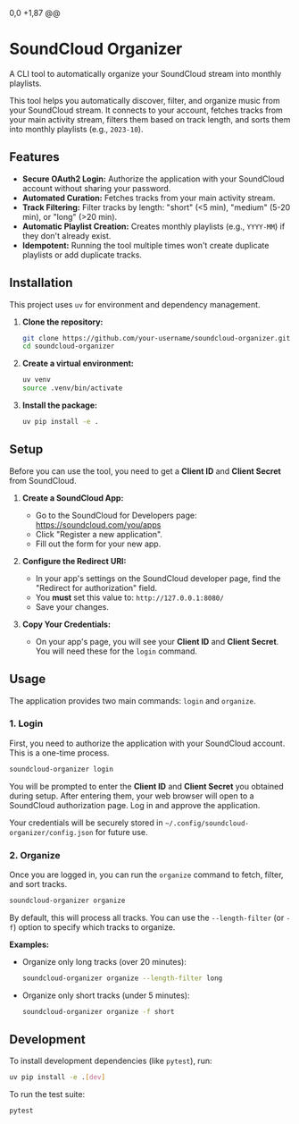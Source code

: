 0,0 +1,87 @@
# SoundCloud Organizer

A CLI tool to automatically organize your SoundCloud stream into monthly playlists.

This tool helps you automatically discover, filter, and organize music from your SoundCloud stream. It connects to your account, fetches tracks from your main activity stream, filters them based on track length, and sorts them into monthly playlists (e.g., `2023-10`).

## Features

- **Secure OAuth2 Login:** Authorize the application with your SoundCloud account without sharing your password.
- **Automated Curation:** Fetches tracks from your main activity stream.
- **Track Filtering:** Filter tracks by length: "short" (<5 min), "medium" (5-20 min), or "long" (>20 min).
- **Automatic Playlist Creation:** Creates monthly playlists (e.g., `YYYY-MM`) if they don't already exist.
- **Idempotent:** Running the tool multiple times won't create duplicate playlists or add duplicate tracks.

## Installation

This project uses `uv` for environment and dependency management.

1.  **Clone the repository:**
    ```bash
    git clone https://github.com/your-username/soundcloud-organizer.git
    cd soundcloud-organizer
    ```

2.  **Create a virtual environment:**
    ```bash
    uv venv
    source .venv/bin/activate
    ```

3.  **Install the package:**
    ```bash
    uv pip install -e .
    ```

## Setup

Before you can use the tool, you need to get a **Client ID** and **Client Secret** from SoundCloud.

1.  **Create a SoundCloud App:**
    - Go to the SoundCloud for Developers page: https://soundcloud.com/you/apps
    - Click "Register a new application".
    - Fill out the form for your new app.

2.  **Configure the Redirect URI:**
    - In your app's settings on the SoundCloud developer page, find the "Redirect for authorization" field.
    - You **must** set this value to: `http://127.0.0.1:8080/`
    - Save your changes.

3.  **Copy Your Credentials:**
    - On your app's page, you will see your **Client ID** and **Client Secret**. You will need these for the `login` command.

## Usage

The application provides two main commands: `login` and `organize`.

### 1. Login

First, you need to authorize the application with your SoundCloud account. This is a one-time process.

```bash
soundcloud-organizer login
```

You will be prompted to enter the **Client ID** and **Client Secret** you obtained during setup. After entering them, your web browser will open to a SoundCloud authorization page. Log in and approve the application.

Your credentials will be securely stored in `~/.config/soundcloud-organizer/config.json` for future use.

### 2. Organize

Once you are logged in, you can run the `organize` command to fetch, filter, and sort tracks.

```bash
soundcloud-organizer organize
```

By default, this will process all tracks. You can use the `--length-filter` (or `-f`) option to specify which tracks to organize.

**Examples:**

- Organize only long tracks (over 20 minutes):
  ```bash
  soundcloud-organizer organize --length-filter long
  ```

- Organize only short tracks (under 5 minutes):
  ```bash
  soundcloud-organizer organize -f short
  ```

## Development

To install development dependencies (like `pytest`), run:
```bash
uv pip install -e .[dev]
```

To run the test suite:
```bash
pytest
```